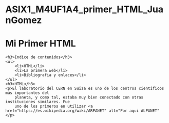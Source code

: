 # ASIX1_M4UF1A4_primer_HTML_JuanGomez

<!DOCTYPE html>
<html lang="en">
<head>
    <meta charset="UTF-8">
    <meta name="viewport" content="width=device-width, initial-scale=1.0">
    <script src="https://kit.fontawesome.com/02d480a03b.js" crossorigin="anonymous"></script>
    <title>Mi primer HTML</title>
</head>
<body>
    <h1>Mi Primer HTML</h1>
    
    <h3>Índice de contenidos</h3>
    <ul>
        <li>HTML</li>
        <li>La primera web</li>
        <li>Bibliografia y enlaces</li>
    </ul>
    <h3>HTML</h3>
    <p>El laboratorio del CERN en Suiza es uno de los centros científicos más importantes del
        planeta, y como tal, estaba muy bien conectado con otras instituciones similares. Fue
        uno de los primeros en utilizar <a href="https://es.wikipedia.org/wiki/ARPANET" alt="Por aqui ALPANET" </p>
</body>
</html>


